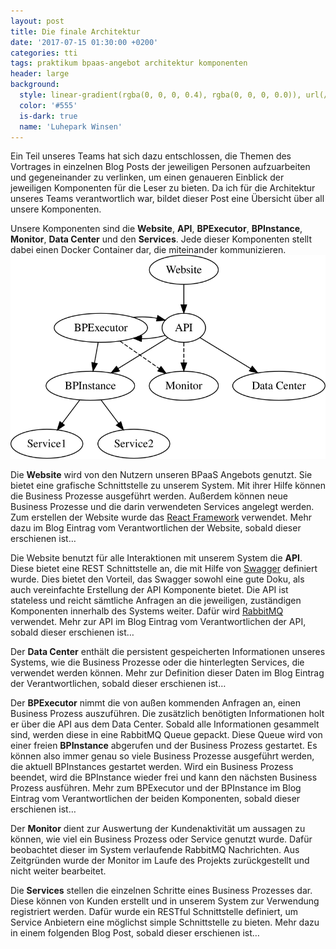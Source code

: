 ```yaml
---
layout: post
title: Die finale Architektur
date: '2017-07-15 01:30:00 +0200'
categories: tti
tags: praktikum bpaas-angebot architektur komponenten
header: large
background:
  style: linear-gradient(rgba(0, 0, 0, 0.4), rgba(0, 0, 0, 0.0)), url(/assets/backgrounds/luhepark1.jpg)
  color: '#555'
  is-dark: true
  name: 'Luhepark Winsen'
---
```

Ein Teil unseres Teams hat sich dazu entschlossen, die Themen des Vortrages in einzelnen Blog Posts der jeweiligen Personen aufzuarbeiten und gegeneinander zu verlinken, um einen genaueren Einblick der jeweiligen Komponenten für die Leser zu bieten.
Da ich für die Architektur unseres Teams verantwortlich war, bildet dieser Post eine Übersicht über all unsere Komponenten.

Unsere Komponenten sind die **Website**, **API**, **BPExecutor**, **BPInstance**, **Monitor**, **Data Center** und den **Services**.
Jede dieser Komponenten stellt dabei einen Docker Container dar, die miteinander kommunizieren.
![Komponenten](/assets/2017/07/komponenten.svg)

Die **Website** wird von den Nutzern unseren BPaaS Angebots genutzt.
Sie bietet eine grafische Schnittstelle zu unserem System.
Mit ihrer Hilfe können die Business Prozesse ausgeführt werden.
Außerdem können neue Business Prozesse und die darin verwendeten Services angelegt werden.
Zum erstellen der Website wurde das [React Framework](//facebook.github.io/react/) verwendet.
Mehr dazu im Blog Eintrag vom Verantwortlichen der Website, sobald dieser erschienen ist…

Die Website benutzt für alle Interaktionen mit unserem System die **API**.
Diese bietet eine REST Schnittstelle an, die mit Hilfe von [Swagger](//swagger.io/) definiert wurde.
Dies bietet den Vorteil, das Swagger sowohl eine gute Doku, als auch vereinfachte Erstellung der API Komponente bietet.
Die API ist stateless und reicht sämtliche Anfragen an die jeweiligen, zuständigen Komponenten innerhalb des Systems weiter.
Dafür wird [RabbitMQ](//rabbitmq.com) verwendet.
Mehr zur API im Blog Eintrag vom Verantwortlichen der API, sobald dieser erschienen ist…

Der **Data Center** enthält die persistent gespeicherten Informationen unseres Systems, wie die Business Prozesse oder die hinterlegten Services, die verwendet werden können.
Mehr zur Definition dieser Daten im Blog Eintrag der Verantwortlichen, sobald dieser erschienen ist…

Der **BPExecutor** nimmt die von außen kommenden Anfragen an, einen Business Prozess auszuführen.
Die zusätzlich benötigten Informationen holt er über die API aus dem Data Center.
Sobald alle Informationen gesammelt sind, werden diese in eine RabbitMQ Queue gepackt.
Diese Queue wird von einer freien **BPInstance** abgerufen und der Business Prozess gestartet.
Es können also immer genau so viele Business Prozesse ausgeführt werden, die aktuell BPInstances gestartet werden.
Wird ein Business Prozess beendet, wird die BPInstance wieder frei und kann den nächsten Business Prozess ausführen.
Mehr zum BPExecutor und der BPInstance im Blog Eintrag vom Verantwortlichen der beiden Komponenten, sobald dieser erschienen ist…

Der **Monitor** dient zur Auswertung der Kundenaktivität um aussagen zu können, wie viel ein Business Prozess oder Service genutzt wurde.
Dafür beobachtet dieser im System verlaufende RabbitMQ Nachrichten.
Aus Zeitgründen wurde der Monitor im Laufe des Projekts zurückgestellt und nicht weiter bearbeitet.

Die **Services** stellen die einzelnen Schritte eines Business Prozesses dar.
Diese können von Kunden erstellt und in unserem System zur Verwendung registriert werden.
Dafür wurde ein RESTful Schnittstelle definiert, um Service Anbietern eine möglichst simple Schnittstelle zu bieten.
Mehr dazu in einem folgenden Blog Post, sobald dieser erschienen ist…
